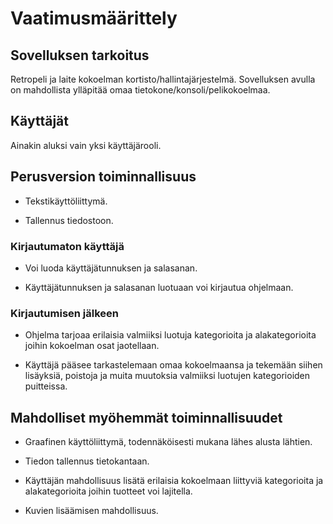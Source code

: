 # Vaatimusmäärittely

## Sovelluksen tarkoitus

Retropeli ja laite kokoelman kortisto/hallintajärjestelmä.
Sovelluksen avulla on mahdollista ylläpitää omaa tietokone/konsoli/pelikokoelmaa. 

## Käyttäjät

Ainakin aluksi vain yksi käyttäjärooli.

## Perusversion toiminnallisuus

- Tekstikäyttöliittymä.

- Tallennus tiedostoon.


### Kirjautumaton käyttäjä

- Voi luoda käyttäjätunnuksen ja salasanan.

- Käyttäjätunnuksen ja salasanan luotuaan voi kirjautua ohjelmaan. 

### Kirjautumisen jälkeen

- Ohjelma tarjoaa erilaisia valmiiksi luotuja kategorioita ja alakategorioita joihin kokoelman osat jaotellaan.

- Käyttäjä pääsee tarkastelemaan omaa kokoelmaansa ja tekemään siihen lisäyksiä, poistoja ja muita muutoksia valmiiksi luotujen kategorioiden puitteissa.

 
## Mahdolliset myöhemmät toiminnallisuudet

- Graafinen käyttöliittymä, todennäköisesti mukana lähes alusta lähtien.

- Tiedon tallennus tietokantaan.

- Käyttäjän mahdollisuus lisätä erilaisia kokoelmaan liittyviä kategorioita ja alakategorioita joihin tuotteet voi lajitella.

- Kuvien lisäämisen mahdollisuus.



